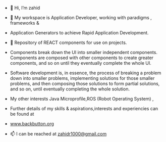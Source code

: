 - 👋 Hi, I’m zahid
- 👀 My workspace is Application Developer, working with paradigms , frameworks &
-  Application Generators to achieve Rapid Application Development. 
- 🌱 Repository of REACT components for use on projects.

- Components break down the UI into smaller independent components. Components are composed with other components to create greater components, and so on until they eventually complete the whole UI.

- Software development is, in essence, the process of breaking a problem down into smaller problems, implementing solutions for those smaller problems, and then composing those solutions to form partial solutions, and so on, until eventually completing the whole solution.

-   My other interests Java Microprofile,ROS (Robot Operating System) , 
-  Further details of my skills & aspirations,interests and experiencies can be found at
-  www.backbutton.org 
- 📫 I can be reached at zahidr1000@gmail.com

<!---
zahidr/zahidr is a ✨ special ✨ repository because its `README.md` (this file) appears on your GitHub profile.
You can click the Preview link to take a look at your changes.
--->
